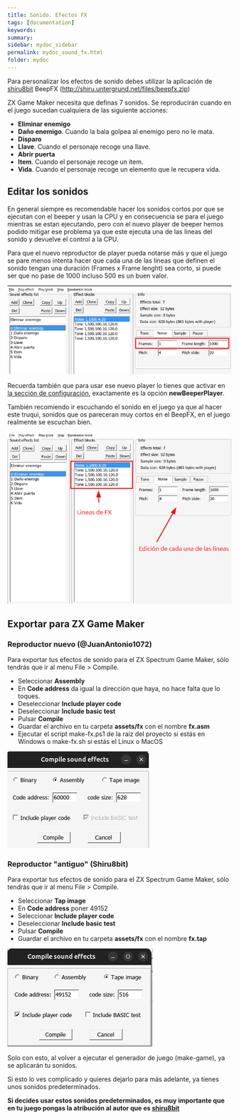 ```yaml
---
title: Sonido. Efectos FX
tags: [documentation]
keywords:
summary: 
sidebar: mydoc_sidebar
permalink: mydoc_sound_fx.html
folder: mydoc
---
```


Para personalizar los efectos de sonido debes utilizar la aplicación de [shiru8bit](http://shiru.untergrund.net) BeepFX (http://shiru.untergrund.net/files/beepfx.zip)

ZX Game Maker necesita que definas 7 sonidos. Se reproducirán cuando en el juego sucedan cualquiera de las siguiente acciones:

* **Eliminar enemigo**
* **Daño enemigo**. Cuando la bala golpea al enemigo pero no le mata.
* **Disparo**
* **Llave**. Cuando el personaje recoge una llave.
* **Abrir puerta**
* **Item**. Cuando el personaje recoge un item.
* **Vida**. Cuando el personaje recoge un elemento que le recupera vida.

## Editar los sonidos

En general siempre es recomendable hacer los sonidos cortos por que se ejecutan con el beeper y usan la CPU y en consecuencia se para el juego mientras se estan ejecutando, pero con el nuevo player de beeper hemos podido mitigar ese problema ya que este ejecuta una de las lineas del sonido y devuelve el control a la CPU.

Para que el nuevo reproductor de player pueda notarse más y que el juego se pare menos intenta hacer que cada una de las líneas que definen el sonido tengan una duración (Frames x Frame lenght) sea corto, si puede ser que no pase de 1000 incluso 500 es un buen valor.

![](images/beeper_duracion_linea.png)

Recuerda también que para usar ese nuevo player lo tienes que activar en [la sección de configuración](/mydoc_tiled_general_configuration.html), exactamente es la opción **newBeeperPlayer**.

También recomiendo ir escuchando el sonido en el juego ya que al hacer este truqui, sonidos que os pareceran muy cortos en el BeepFX, en el juego realmente se escuchan bien.

![](images/beepfx.png)

## Exportar para ZX Game Maker

### Reproductor nuevo (@JuanAntonio1072)

Para exportar tus efectos de sonido para el ZX Spectrum Game Maker, sólo tendrás que ir al menu File > Compile.
* Seleccionar **Assembly**
* En **Code address** da igual la dirección que haya, no hace falta que lo toques.
* Deseleccionar **Include player code**
* Deseleccionar **Include basic test**
* Pulsar **Compile**
* Guardar el archivo en tu carpeta **assets/fx** con el nombre **fx.asm**
* Ejecutar el script make-fx.ps1 de la raiz del proyecto si estás en Windows o make-fx.sh si estás el Linux o MacOS

![](images/beepfx_compile_new.png)

### Reproductor "antiguo" (Shiru8bit)

Para exportar tus efectos de sonido para el ZX Spectrum Game Maker, sólo tendrás que ir al menu File > Compile.
* Seleccionar **Tap image**
* En **Code address** poner 49152 
* Seleccionar **Include player code**
* Deseleccionar **Include basic test**
* Pulsar **Compile**
* Guardar el archivo en tu carpeta **assets/fx** con el nombre **fx.tap**

![](images/beepfx_compile.png)

Solo con esto, al volver a ejecutar el generador de juego (make-game), ya se aplicarán tu sonidos.

Si esto lo ves complicado y quieres dejarlo para más adelante, ya tienes unos sonidos predeterminados.

**Si decides usar estos sonidos predeterminados, es muy importante que en tu juego pongas la atribución al autor que es [shiru8bit](http://shiru.untergrund.net)**


